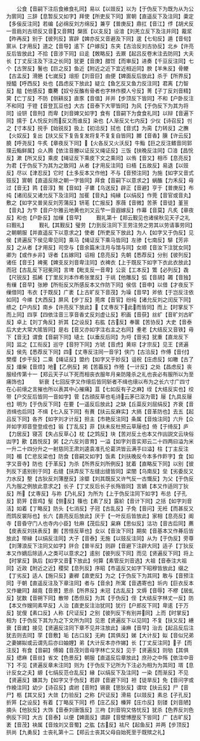 <!-- { "loadSidebar": true } -->
　　公食【音嗣下注后食飨食礼同】易以【以豉反】以为【于伪反下为既为从为公为賔同】三辞【息暂反又如字】拜使【所吏反下同】賔朝【直遥反下及注同】羮定【多佞反注同】若编【必绵反刘方绵反】兼亨【普庚反】鼎扛【音江】作【胡犬反一音扃刘古顽反又音又音闗】槃匜【以支反】设湆【刘羌立反下及注并同】酨浆【昨再反】别于【彼列反】賔辟【婢亦反又音避及下同】逡【七旬反】遁【音旬】賔从【才用反】道之【音导】逺下【户嫁反】东夹【古洽反刘古协反】北乡【许亮反后皆放此】不拾【音涉下同】曰辵【敇略反】去鼏【起吕反卷末注去防同】大夫长【丁丈反注及下注之长同】犹更【音庚】腊饪【而审反】进奏【千豆反注同】七个【古贺反】鬐也【巨之反】鱼近【附近之近下宜近相近同】腴【羊朱反】骨鲠【古孟反】滑脃【七嵗反】俎拒【刘音巨】由便【婢面反后放此】杀于【所界反】授醯【呼西反】处也【昌虑反下放此】疑立【鱼乞反又鱼力反注同】君离【力智反】醓【他感反】麋臡【奴兮反醢有骨者也字林作腝人兮反】菁【子丁反刘音精】蓂【亡丁反】不防【侧耕反】直豕【音值】并并【步顶反下皆同】不和【户卧反注不和同】于镫【音登瓦豆也】大古【音泰下大宰皆同】为风【于伪反下为其为将同】设钘【音刑】而卑【刘音婢又如字】食有【音嗣下为食食礼同】以辩【音遍下同】擩于【人恱反刘而反又而谁反】染也【人渐反又七内反】少仪【诗召反】刌之【寸本反】捝手【始锐反】扱上【初洽反】拭也【音式】为脔【力转反】之膴【火奴反】复出【扶又反下复告复发将复不复复自皆同】膷【音香】臐【许云反】膮【呼尧反】牛炙【章夜反下同】【火各反又火沃反】牛鮨【巨之反注鳍音同郭璞云鮨鲜属】众人腾【依注音媵以证反又绳证反】三饭【扶晚反注同】□湆【昌恱反】漱【所又反】乘皮【绳证反下乘皮下文之乘同】以侑【音又】相币【息亮反】为君【于伪反下为其为之致同】从者【才用反注同】曰梧【五故反】易退【以豉反】尽以【津忍反】它时【土多反本又作他】不与【音预注同】为施【如字又音式豉反】賔朝【直遥反除之朝一字皆同】拜食【音嗣下以意求之】蜗醢【力禾反】毋过【音无】鹑【音淳】鴽【音如】子罋【乌送反】辟正【音避】亨于【普庚反】布纯【诸闰反又诸允反下及注同】加萑【音丸】纯縁【以绢反】作莞【音官或音丸】敷之【如字又普吴反刘芳蒲反】钘芼【亡报反】豕薇【音微】苦荼【音徒】堇荁【音丸】为芐【音户尔雅云地黄也刘又云芐一音遐嫁反】作幕【音莫】凡炙【章夜反】和也【户卧反】加缫【音早】
　　觐礼第十【郑云觐见也诸侯秋见天子之礼曰觐礼】
　　觐礼【其觐反】璧劳【力到反注同下王劳注劳之劳其以劳请事劳同】之朝朝服【并直遥反下以意求之】使者【所吏反下放此】为人【如字又于伪反】见侯【贤遍反下侯见卑见同】乘马【绳证反下乘马皆同】左骖【七南反】騑【芳非反】之从者【才用反】司空与【音余篇末注月与馆与同】女顺【音汝下注犹女同】卿为【或作乡非】讶者【五嫁同】诏相【息亮反】先朝【悉荐反】分别【彼列反】诸任【音壬】裨冕【婢支反刘音卑注同】衣裨衣【上于既反下如字下衣此衣放此】而冠【古乱反下冠冕同】言埤【毗支反一音卑】公衮【工本反】鷩【必列反】毳【尺锐反】孤絺【丁里反刘本作希张里反】于祧【他雕反】弧【音胡】韣【音独】有缫【音早】张縿【所衔反又所感反本又作防下同】侯信【音申】以借【才夜反下缫借同】韦衣【于既反】广袤【上古旷反下音茂】为璪【音早】斧依【于岂反注依如同】今绨【大西反】屏风【步丁反】莞席【音官】纷纯【诸允反刘之闰反下同】缋之【户内反】南乡【许亮反下放此】【丈専反下此而皆同】而上【时掌反下而上同】四享【四依注音三享音香丈反刘虚让反】积画【音获】丝纩【音旷刘古旷反】卓上【刘丁角反】折其【之设反】右肱【古反】奉箧【苦协反】大史【音泰后大史大常大隂皆同】是右【音又亦如字注右主之右同】耊老【大结反又音铁】毋下【音无】谓食【音嗣下同】壝土【以垂反后同】为埒【音劣】犹重【直龙反下同】监之【工衔反】巡守【音狩下同】方琥【音虎】黄琮【才宗反】见王【贤遍反】侯先【悉荐反下同】四【丈専反注同一音孚】侠门【古洽反】作傅【音付】樊缨【步干反】二乘【绳证反】盟约【如字又于妙反】诅祝【庄虑反】如皦【古了反】燔柴【音烦】地【乙例反】掲【苦葢反】作殪【一计反】之处【昌虑反】丧服经传第十一【郑云天子以下死而相丧衣服年月亲防隆杀之礼也丧必有服所以为至痛饰也】
　　斩衰【七回反字又作缞后皆同斩者不缉也缞以布为之长六寸广四寸在心前缞之言摧也所以表其中心摧痛】苴【七如反有子之麻】绖【大结反实也】绞带【户交反后皆同一音如字】菅【古顔反草也毛诗云茅已沤为菅】屦【九具反屦也】明为【于伪反下同】在要【一遥反后放此】之缺【丘蘂反刘屈绢反】齐衰【音咨缉也后同】不缉【七入反下同】有蕡【扶云反麻实】大搹【音革防也】去五【起吕反下同】各齐【如字刘才计反】担主【市艳反注同】条属【音烛注同】六升【众并如字郑音登登成也】锻【丁乱反】菲【扶未反杜预云草屦也】倚【于绮反】庐【力居反】寝苫【失占反草心】枕【之鸩反】块【苦对反土也本又作凷説文云块俗凷字】歠【昌悦反】粥【之六反刘音育】一溢【如字刘音实郑云二十四两曰溢为米一升二十四分升之一射慈同王肃刘逵袁准孔伦葛洪皆云满手曰溢】柱【丁主反注同】楣【亡悲反梁也】防食【音嗣又如字】饭素【刘扶晚反今本多作飰字】食【如字又音寺】防也【于革反】为杀【所界反刘所例反】犹着【直略反下同】以别【彼列反下逺别别于同】右缝【扶弄反下左缝出缝皆同】梁闇【乌南反】垒【劣委反又力水反】墼【古狄反刘薄歴反】涂塈【刘其既反又许气反一古慨反】为父【于伪反凡为服之例放此意求之】长子【丁丈反后长子长殇皆同】言嫡【本又作适同丁狄反】所【丈専反】与祢【乃礼反】为所为【上于伪反注同下如字】布总【子孔反】箭笄【音鸡】髽【侧反】篠也【素了反】露紒【音计下同】之括【如字刘音活】如着【丁略反】防头【七消反】子冠【古乱反】子免【音问】无衽【而甚反又而鸩反裳际也】长六【直亮反后放此】厌于【一叶反后皆放此】家相【息亮反】阍寺【音昏守门人也寺内小臣】牡麻【茂后反】枲麻【思似反】沽功【音古后同】藨【皮表反刘扶表反】蒯【苦怪反草也】女以【音汝下同】期矣【音基本又作朞后皆放此】带縁【以绢反注同】大子【音泰】无施【以豉反注同】从为【于伪反】旁尊【刘薄浪反下注同又如字】牉合【普半反】则辟【音避下注辟大同】适子【丁狄反本又作嫡后除适人之类可以意求之】逺别【彼列反下同】而见【贤遍反下同】将上【时掌反】孰后【如字又音下放此】何算【素管反刘音选】大祖【音泰注大祖同】近政【附近之近】稷契【息列反】序昭【市遥反又如字下昭穆皆放此】缀之【丁劣反】适人【施只反】妻稺【直吏反】为之【于伪反下为其同】敢与【音预注同】于朝【直遥反注及下章注同】者与【音余】所寓【音遇寄也】圻内【巨衣反本又作畿同】越竟【音景】恩杀【所界反】未冠【古乱反】文缛【音辱】不樛【居虬反】犹数【音朔下同】散带【悉但反】为其【于伪反】侄【大结反字林丈一反】防【本又作嫂同素早反】人治【直吏反注治犹同】犹行【户郎反下同】卑逺【于万反】犹傁【素口反】人称【尺证反】之别【彼列反下有别并同】上而【时掌反】相为【于伪反下其为为之下文所为同】见恩【贤遍反下以见同】不复【扶又反】繐衰【音嵗】接见【贤遍反注同下章不见并注放此】澡麻【音早】治去【起吕反后注犹去则去同】莩【音敷】垢【古口反】无絇【其俱反】娣【大计反】姒【音似兄弟之妻娣姒或云谓先后亦曰妯娌】弟【大计反本亦作娣】长【丁丈反注同】子【而注反】有食【音嗣】傅姆【音茂刘音母字林亡又反】见于【贤遍反】则劬【其俱反】缌麻【音丝】省文【色景反】朝服【直遥反后章放此】庶孙之中殇【依注中音下】不见【贤遍反章未注同】则为【于伪反下记所为下注必为相为为其同】壻【息计反女之夫】縓【七绢反范仓乱反】縁【以绢反下及注同】一染【而渐反】不见【贤遍反】嫌其为【如字又于伪反】若辟【音避下同】袒【徒旱反】免【音问字或作絻注同】幼少【诗召反】虞祔【音附】锡衰【思狄反】谓坟【扶云反】尸【音尸】柩【其又反】大敛【力验反】之称【尺证反】滑易【以豉反】素总【子孔反】折笄【之设反】有着【丁略反下同】栉【庄乙反】榛笄【庄巾反】刻镂【刘音陋】摘头【他狄反】大饰【音泰刘唐饿反】三袧【刘音钩又恪忧反】犹杀【色界反刘色例反下同】大古【音泰】以便【婢面反】谓辟【音壁博歴反下皆同】广【古旷反】袤【音茂】袂属【音烛刘又音蜀】之肱【古反】袪尺【起鱼反】并两【步顶反】拱尚【九勇反】士丧礼第十二【郑云士丧其父母自始死至于既殡之礼】

